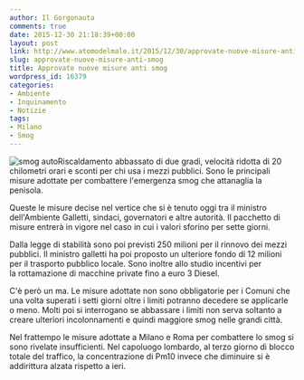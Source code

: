 ```yaml
---
author: Il Gorgonauta
comments: true
date: 2015-12-30 21:18:39+00:00
layout: post
link: http://www.atomodelmale.it/2015/12/30/approvate-nuove-misure-anti-smog/
slug: approvate-nuove-misure-anti-smog
title: Approvate nuove misure anti smog
wordpress_id: 16379
categories:
- Ambiente
- Inquinamento
- Notizie
tags:
- Milano
- Smog
---
```


![smog auto](http://www.atomodelmale.it/wp-content/uploads/2015/12/smog-auto.jpg)Riscaldamento abbassato di due gradi, velocità ridotta di 20 chilometri orari e sconti per chi usa i mezzi pubblici. Sono le principali misure adottate per combattere l'emergenza smog che attanaglia la penisola.

Queste le misure decise nel vertice che si è tenuto oggi tra il ministro dell'Ambiente Galletti, sindaci, governatori e altre autorità. Il pacchetto di misure entrerà in vigore nel caso in cui i valori sforino per sette giorni.


Dalla legge di stabilità sono poi previsti 250 milioni per il rinnovo dei mezzi pubblici. Il ministro galletti ha poi proposto un ulteriore fondo di 12 milioni per il trasporto pubblico locale. Sono inoltre allo studio incentivi per la rottamazione di macchine private fino a euro 3 Diesel.

C'è però un ma. Le misure adottate non sono obbligatorie per i Comuni che una volta superati i setti giorni oltre i limiti potranno decedere se applicarle o meno. Molti poi si interrogano se abbassare i limiti non serva soltanto a creare ulteriori incolonnamenti e quindi maggiore smog nelle grandi città.

Nel frattempo le misure adottate a Milano e Roma per combattere lo smog si sono rivelate insufficienti. Nel capoluogo lombardo, al terzo giorno di blocco totale del traffico, la concentrazione di Pm10 invece che diminuire si è addirittura alzata rispetto a ieri.
